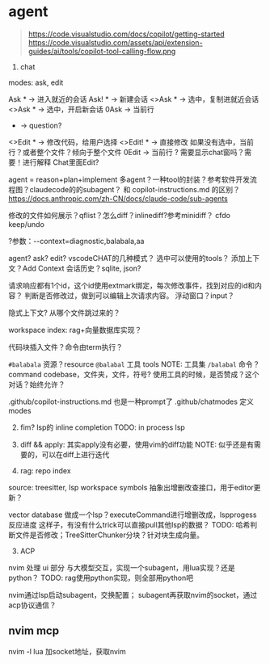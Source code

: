 # agent

> https://code.visualstudio.com/docs/copilot/getting-started
> https://code.visualstudio.com/assets/api/extension-guides/ai/tools/copilot-tool-calling-flow.png

1. chat

modes: ask, edit

Ask   * -> 进入就近的会话
Ask!  * -> 新建会话
<>Ask * -> 选中，复制进就近会话
<>Ask * -> 选中，开启新会话
0Ask -> 当前行
* -> question?

<>Edit * -> 修改代码，给用户选择
<>Edit! * -> 直接修改
如果没有选中，当前行？或者整个文件？倾向于整个文件
0Edit -> 当前行
? 需要显示chat窗吗？需要！进行解释
Chat里面Edit?

agent = reason+plan+implement
多agent？一种tool的封装？参考软件开发流程图？claudecode的的subagent？ 和 copilot-instructions.md 的区别？
https://docs.anthropic.com/zh-CN/docs/claude-code/sub-agents

修改的文件如何展示？qflist？怎么diff？inlinediff?参考minidiff？
cfdo keep/undo 

?参数：--context=diagnostic,balabala,aa

agent? ask? edit? vscodeCHAT的几种模式？
选中可以使用的tools？
添加上下文？Add Context
会话历史？sqlite, json?

请求响应都有1个id，这个id使用extmark绑定，每次修改事件，找到对应的id和内容？
判断是否修改过，做到可以编辑上次请求内容。
浮动窗口？input？

隐式上下文? 从哪个文件跳过来的？

workspace index: rag+向量数据库实现？

代码块插入文件？命令由term执行？


`#balabala` 资源？resource
`@balabal` 工具 tools  NOTE: 工具集
`/balabal` 命令？command
codebase，文件夹，文件，符号?
使用工具的时候，是否赞成？这个对话？始终允许？

.github/copilot-instructions.md 也是一种prompt了
.github/chatmodes 定义modes



2. fim? lsp的 inline completion
TODO: in process lsp

3. diff && apply:
其实apply没有必要，使用vim的diff功能
NOTE: 似乎还是有需要的，可以在diff上进行迭代

2. rag: repo index

source: treesitter, lsp workspace symbols
抽象出增删改查接口，用于editor更新？

vector database
做成一个lsp？executeCommand进行增删改成，lspprogess反应进度
这样子，有没有什么trick可以直接pull其他lsp的数据？
TODO: 哈希判断文件是否修改；TreeSitterChunker分块？针对块生成向量。

3. ACP

nvim 处理 ui 部分
与大模型交互，实现一个subagent，用lua实现？还是python？
TODO: rag使用python实现，则全部用python吧





nvim通过lsp启动subagent，交换配置；
subagent再获取nvim的socket，通过acp协议通信？


## nvim mcp

nvim -l lua 加socket地址，获取nvim
